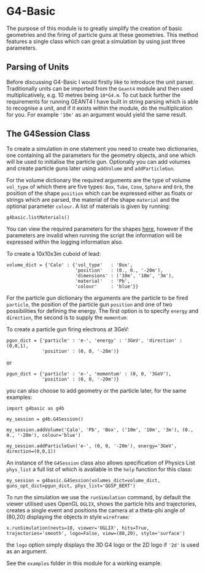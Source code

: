 # G4-Basic

The purpose of this module is to greatly simplify the creation of basic geometries and the firing of particle guns at these geometries. This method features a single class which can great a simulation by using just three parameters.

## Parsing of Units

Before discussing G4-Basic I would firstly like to introduce the unit parser. Traditionally units can be imported from the `Geant4` module and then used multiplicatively, e.g. 10 metres being `10*G4.m`. To cut back further the requirements for running GEANT4 I have built in string parsing which is able to recognise a unit, and if it exists within the module, do the multiplication for you. For example `'10m'` as an argument would yield the same result.

## The G4Session Class

To create a simulation in one statement you need to create two dictionaries, one containing all the parameters for the geometry objects, and one which will be used to initialise the particle gun. Optionally you can add volumes and create particle guns later using `addVolume` and `addParticleGun`.

For the volume dictionary the required arguments are the type of volume `vol_type` of which there are five types: `Box`, `Tube`, `Cone`, `Sphere` and `Orb`, the position of the shape `position` which can be expressed either as floats or strings which are parsed, the material of the shape `material` and the optional parameter `colour`. 
A list of materials is given by running:
```
g4basic.listMaterials()
```
You can view the required parameters for the shapes [here](http://www.apc.univ-paris7.fr/~franco/g4doxy4.10/html/class_g4_ez_volume.html), however if the parameters are invalid when running the script the information will be expressed within the logging information also. 

To create a 10x10x3m cuboid of lead:
```
volume_dict = {'Calo' : {'vol_type'   : 'Box',
                         'position'   : (0., 0., '-20m'),
                         'dimensions' : ('10m', '10m', '3m'),
                         'material'   : 'Pb',
                         'colour'     : 'blue'}}

```

For the particle gun dictionary the arguments are the particle to be fired `particle`, the position of the particle gun `position` and one of two possibilities for defining the energy. The first option is to specify `energy` and `direction`, the second is to supply the `momentum`:

To create a particle gun firing electrons at 3GeV:

```
pgun_dict = {'particle' : 'e-', 'energy' : '3GeV', 'direction' : (0,0,1),
             'position' : (0, 0, '-20m')}
```

or

```
pgun_dict = {'particle' : 'e-', 'momentum' : (0, 0, '3GeV'),
             'position' : (0, 0, '-20m')}
```

you can also choose to add geometry or the particle later, for the same examples:

```
import g4basic as g4b

my_session = g4b.G4Session()

my_session.addVolume('Calo', 'Pb', 'Box', ('10m', '10m', '3m'), (0., 0., '-20m'), colour='blue')

my_session.addParticleGun('e-', (0, 0, '-20m'), energy='3GeV', direction=(0,0,1))
```

An instance of the `G4Session` class also allows specification of Physics List `phys_list` a full list of which is available in the `help` function for this class:

```
my_session = g4basic.G4Session(volumes_dict=volume_dict, guns_opt_dict=pgun_dict, phys_list='QGSP_BERT')
```

To run the simulation we use the `runSimulation` command, by default the viewer utilised uses OpenGL `OGLIX`, shows the particle hits and trajectories, creates a single event and positions the camera at a theta-phi angle of (80,20) displaying the objects in style `wireframe`:

```
x.runSimulation(nevts=10, viewer='OGLIX', hits=True, trajectories='smooth', logo=False, view=(80,20), style='surface')
```

the `logo` option simply displays the 3D G4 logo or the 2D logo if `'2d'` is used as an argument.

See the `examples` folder in this module for a working example.
